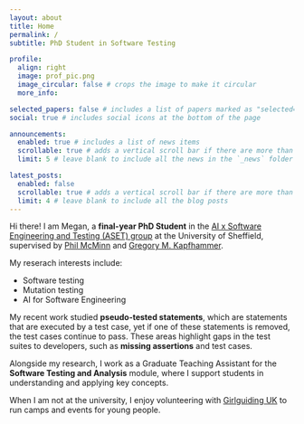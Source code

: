 ```yaml
---
layout: about
title: Home
permalink: /
subtitle: PhD Student in Software Testing

profile:
  align: right
  image: prof_pic.png
  image_circular: false # crops the image to make it circular
  more_info:

selected_papers: false # includes a list of papers marked as "selected={true}"
social: true # includes social icons at the bottom of the page

announcements:
  enabled: true # includes a list of news items
  scrollable: true # adds a vertical scroll bar if there are more than 3 news items
  limit: 5 # leave blank to include all the news in the `_news` folder

latest_posts:
  enabled: false
  scrollable: true # adds a vertical scroll bar if there are more than 3 new posts items
  limit: 4 # leave blank to include all the blog posts
---
```


Hi there! I am Megan, a **final-year PhD Student** in the [AI x Software Engineering and Testing (ASET) group](https://sheffield.ac.uk/cs/research/groups/testing) at the University of Sheffield, supervised by [Phil McMinn](https://philmcminn.com/) and [Gregory M. Kapfhammer](https://www.gregorykapfhammer.com/).

My reserach interests include:

- Software testing
- Mutation testing
- AI for Software Engineering

My recent work studied **pseudo-tested statements**, which are statements that are executed by a test case, yet if one of these statements is removed, the test cases continue to pass.
These areas highlight gaps in the test suites to developers, such as **missing assertions** and test cases.

Alongside my research, I work as a Graduate Teaching Assistant for the **Software Testing and Analysis** module, where I support students in understanding and applying key concepts.

When I am not at the university, I enjoy volunteering with [Girlguiding UK](https://www.girlguiding.org.uk/) to run camps and events for young people.
